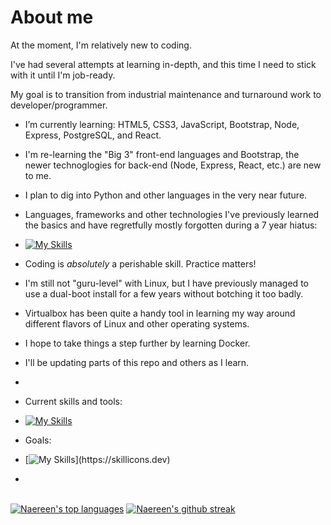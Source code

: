 # About me

At the moment, I'm relatively new to coding.  

I've had several attempts at learning in-depth, and this time I need to stick with it until I'm job-ready.

My goal is to transition from industrial maintenance and turnaround work to developer/programmer.

-  I’m currently learning: HTML5, CSS3, JavaScript, Bootstrap, Node, Express, PostgreSQL, and React.
-  I'm re-learning the "Big 3" front-end languages and Bootstrap, the newer technoglogies for back-end (Node, Express, React, etc.) are new to me.
-  I plan to dig into Python and other languages in the very near future.
-  Languages, frameworks and other technologies I've previously learned the basics and have regretfully mostly forgotten during a 7 year hiatus:
-  [![My Skills](https://skillicons.dev/icons?i=html,css,bootstrap,jquery,php,mysql,wordpress,py,java,ruby,cpp,linux,bash)](https://skillicons.dev)
-  Coding is <em>absolutely</em> a perishable skill.  Practice matters!
-  I'm still not "guru-level" with Linux, but I have previously managed to use a dual-boot install for a few years without botching it too badly.

-  Virtualbox has been quite a handy tool in learning my way around different flavors of Linux and other operating systems.

-  I hope to take things a step further by learning Docker.

-  I'll be updating parts of this repo and others as I learn.
- 
-  Current skills and tools:
-  [![My Skills](https://skillicons.dev/icons?i=html,css,linux,mint,ubuntu,vscode,windows)](https://skillicons.dev)

-  Goals:
-  [![My Skills](https://skillicons.dev/icons?i=html,css,js,bootstrap,jquery,php,mysql,nodejs,npm,express,postman,git,github,postgres,react,wordpress,py,java,ruby,cpp,linux,bash,docker,)](https://skillicons.dev)
-  
<br>[![Naereen's top languages](https://github-readme-stats.vercel.app/api/top-langs/?username=thud926&theme=blue-green)](https://github.com/anuraghazra/github-readme-stats)
[![Naereen's github streak](https://github-readme-streak-stats.herokuapp.com/?user=thud926&theme=blue-green)](https://github.com/DenverCoder1/github-readme-streak-stats)
